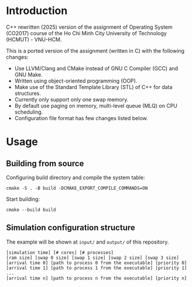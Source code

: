 # Introduction
C++ rewritten (2025) version of the assignment of Operating System (CO2017) course of the Ho Chi Minh City University of Technology (HCMUT) - VNU-HCM.

This is a ported version of the assignment (written in C) with the following changes:
- Use LLVM/Clang and CMake instead of GNU C Compiler (GCC) and GNU Make.
- Written using object-oriented programming (OOP).
- Make use of the Standard Template Library (STL) of C++ for data structures.
- Currently only support only one swap memory.
- By default use paging on memory, multi-level queue (MLQ) on CPU scheduling.
- Configuration file format has few changes listed below.

# Usage
## Building from source
Configuring build directory and compile the system table:
```shell
cmake -S . -B build -DCMAKE_EXPORT_COMPILE_COMMANDS=ON
```
Start building:
```shell
cmake --build build
```
## Simulation configuration structure
The example will be shown at `input/` and `output/` of this repository.
```
[simulation time] [# cores] [# processes]
[ram size] [swap 0 size] [swap 1 size] [swap 2 size] [swap 3 size]
[arrival time 0] [path to process 0 from the executable] [priority 0]
[arrival time 1] [path to process 1 from the executable] [priority 1]
...
[arrival time n] [path to process n from the executable] [priority n]
```